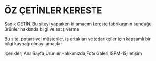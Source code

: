 # ÖZ ÇETİNLER KERESTE

Sadık ÇETİN, Bu siteyi yaparken ki amacım kereste fabrikasının sunduğu ürünler hakkında bilgi ve satış verme

 Bu site, potansiyel müşteriler, iş ortakları ve tedarikçiler için kapsamlı bir bilgi kaynağı olmayı amaçlar.

İçerikler;
Ana Sayfa,Ürünler,Hakkımızda,Foto Galeri,ISPM-15,İletişim

                                                                                                     